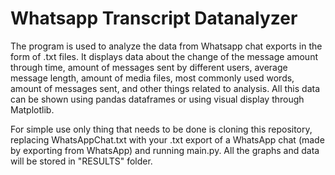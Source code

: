 # Whatsapp Transcript Datanalyzer

 The program is used to analyze the data from Whatsapp chat exports in the form of .txt files. It displays data about the change of the message amount through time, amount of messages sent by different users, average message length, amount of media files, most commonly used words, amount of messages sent, and other things related to analysis. All this data can be shown using pandas dataframes or using visual display through Matplotlib.

For simple use only thing that needs to be done is cloning this repository, replacing WhatsAppChat.txt with your .txt export of a WhatsApp chat (made by exporting from WhatsApp) and running main.py. All the graphs and data will be stored in "RESULTS" folder.
